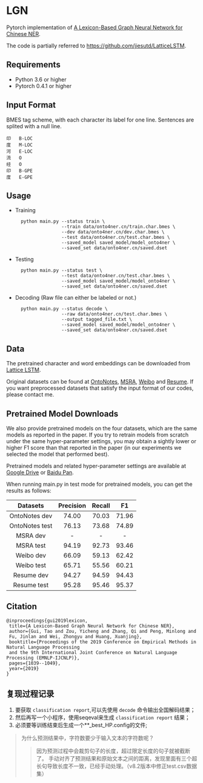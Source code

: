 # LGN

Pytorch implementation of [A Lexicon-Based Graph Neural Network for Chinese NER](https://www.aclweb.org/anthology/D19-1096.pdf).

The code is partially referred to https://github.com/jiesutd/LatticeLSTM.

## Requirements

* Python 3.6 or higher
* Pytorch 0.4.1 or higher

## Input Format

BMES tag scheme, with each character its label for one line. Sentences are splited with a null line.

	印   B-LOC
	度   M-LOC
	河   E-LOC
	流   O
	经   O
	印   B-GPE
	度   E-GPE

## Usage

* Training

		python main.py --status train \
		               --train data/onto4ner.cn/train.char.bmes \
		               --dev data/onto4ner.cn/dev.char.bmes \
		               --test data/onto4ner.cn/test.char.bmes \
		               --saved_model saved_model/model_onto4ner \
		               --saved_set data/onto4ner.cn/saved.dset
		               
* Testing

		python main.py --status test \
		               --test data/onto4ner.cn/test.char.bmes \
		               --saved_model saved_model/model_onto4ner \
		               --saved_set data/onto4ner.cn/saved.dset
		               
* Decoding (Raw file can either be labeled or not.)

		python main.py --status decode \
		               --raw data/onto4ner.cn/test.char.bmes \
		               --output tagged_file.txt \
		               --saved_model saved_model/model_onto4ner \
		               --saved_set data/onto4ner.cn/saved.dset
		               
## Data

The pretrained character and word embeddings can be downloaded from [Lattice LSTM](https://github.com/jiesutd/LatticeLSTM).

Original datasets can be found at [OntoNotes](https://catalog.ldc.upenn.edu/LDC2011T03), [MSRA](http://sighan.cs.uchicago.edu/bakeoff2006/), 
[Weibo](https://github.com/hltcoe/golden-horse) and [Resume](https://github.com/jiesutd/LatticeLSTM/tree/master/ResumeNER).
If you want preprocessed datasets that satisfy the input format of our codes, please contact me.

## Pretrained Model Downloads

We also provide pretrained models on the four datasets, which are the same models as reported in the paper.
If you try to retrain models from scratch under the same hyper-parameter settings, you may obtain a sightly 
lower or higher F1 score than that reported in the paper (in our experiments we selected the model that performed best).

Pretrained models and related hyper-parameter settings are available at [Google Drive](https://drive.google.com/file/d/1KKkCW8WRhgR2P2UbRpNpKyE_RAv1EREv/view?usp=sharing) or [Baidu Pan](https://pan.baidu.com/s/1U89EwnhPpMa4bNrS--u4EA).

When running main.py in test mode for pretrained models, you can get the results as follows:

| Datasets       | Precision | Recall  | F1    | 
|:--------------:|:---------:|:-------:|:-----:|
| OntoNotes dev  |   74.00   |  70.03  | 71.96 |
| OntoNotes test |   76.13   |  73.68  | 74.89 | 
| MSRA dev       |     -     |   -     |   -   |
| MSRA test      |   94.19   |  92.73  | 93.46 |
| Weibo dev      |   66.09   |  59.13  | 62.42 |
| Weibo test     |   65.71   |  55.56  | 60.21 |
| Resume dev     |   94.27   |  94.59  | 94.43 |
| Resume test    |   95.28   |  95.46  | 95.37 |

## Citation

	@inproceedings{gui2019lexicon,
  	 title={A Lexicon-Based Graph Neural Network for Chinese NER},
  	 author={Gui, Tao and Zou, Yicheng and Zhang, Qi and Peng, Minlong and 
	 Fu, Jinlan and Wei, Zhongyu and Huang, Xuanjing},
  	 booktitle={Proceedings of the 2019 Conference on Empirical Methods in Natural Language Processing 
	 and the 9th International Joint Conference on Natural Language Processing (EMNLP-IJCNLP)},
  	 pages={1039--1049},
  	 year={2019}
    }


## 复现过程记录

1. 要获取 `classification report`,可以先使用 `decode` 命令输出全国解码结果；
2. 然后再写一个小程序，使用seqeval来生成 `classification report` 结果；
3. 必须要等训练结束后生成一个**_best_HP.config的文件;

> 为什么预测结果中，字符数要少于输入文本的字符数呢？
>> 因为预测过程中会裁剪句子的长度，超过限定长度的句子就被截断了。
>> 手动对齐了预测结果和原始文本之间的距离，发现里面有三个超长句导致长度不一致，已经手动处理。（v8.2版本中修正test.csv数据集）
